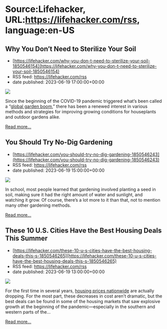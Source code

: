 # Source:Lifehacker, URL:https://lifehacker.com/rss, language:en-US

## Why You Don’t Need to Sterilize Your Soil
 - [https://lifehacker.com/why-you-don-t-need-to-sterilize-your-soil-1850546154](https://lifehacker.com/why-you-don-t-need-to-sterilize-your-soil-1850546154)
 - RSS feed: https://lifehacker.com/rss
 - date published: 2023-06-19 17:00:00+00:00

<img class="type:primaryImage" src="https://i.kinja-img.com/gawker-media/image/upload/s--NdVm5LNL--/c_fit,fl_progressive,q_80,w_636/b857a61887a9733d52e7a8a95c533c56.jpg" /><p>Since the beginning of the COVID-19 pandemic triggered what’s been called a “<a href="https://www.ncbi.nlm.nih.gov/pmc/articles/PMC9242931/" rel="noopener noreferrer" target="_blank">global garden boom</a>,” there has been a renewed interest in various methods and strategies for improving growing conditions for houseplants and outdoor gardens alike. </p><p><a href="https://lifehacker.com/why-you-don-t-need-to-sterilize-your-soil-1850546154">Read more...</a></p>

## You Should Try No-Dig Gardening
 - [https://lifehacker.com/you-should-try-no-dig-gardening-1850546243](https://lifehacker.com/you-should-try-no-dig-gardening-1850546243)
 - RSS feed: https://lifehacker.com/rss
 - date published: 2023-06-19 15:00:00+00:00

<img class="type:primaryImage" src="https://i.kinja-img.com/gawker-media/image/upload/s--hfWLrlzN--/c_fit,fl_progressive,q_80,w_636/1b7f3a05bec1f1b9f9b1b9b30ef9461b.jpg" /><p>In school, most people learned that gardening involved planting a seed in soil, making sure it had the right amount of water and sunlight, and watching it grow. Of course, there’s a lot more to it than that, not to mention many other gardening methods.</p><p><a href="https://lifehacker.com/you-should-try-no-dig-gardening-1850546243">Read more...</a></p>

## These 10 U.S. Cities Have the Best Housing Deals This Summer
 - [https://lifehacker.com/these-10-u-s-cities-have-the-best-housing-deals-this-s-1850546265](https://lifehacker.com/these-10-u-s-cities-have-the-best-housing-deals-this-s-1850546265)
 - RSS feed: https://lifehacker.com/rss
 - date published: 2023-06-19 13:00:00+00:00

<img class="type:primaryImage" src="https://i.kinja-img.com/gawker-media/image/upload/s--TbsZZtl1--/c_fit,fl_progressive,q_80,w_636/4aaf11d983e3c3372d7b75bb11c8433f.jpg" /><p>For the first time in several years, <a href="https://www.realtor.com/news/trends/where-home-prices-are-falling-the-most-in-america-and-buyers-can-get-the-best-deals/" rel="noopener noreferrer" target="_blank">housing prices nationwide</a> are actually dropping. For the most part, these decreases in cost aren’t dramatic, but the best deals can be found in some of the housing markets that saw explosive growth at the beginning of the pandemic—especially in the southern and western parts of the…</p><p><a href="https://lifehacker.com/these-10-u-s-cities-have-the-best-housing-deals-this-s-1850546265">Read more...</a></p>

